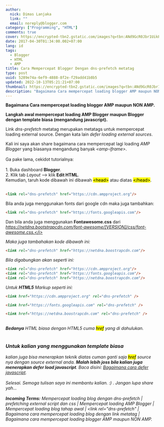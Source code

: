 ```yaml
---
author:
  nick: Dimas Lanjaka
  link: ""
  email: noreply@blogger.com
category: ["Programming", "HTML"]
comments: true
cover: https://encrypted-tbn2.gstatic.com/images?q=tbn:ANd9GcR0Jbr1UikPXCMcKYhYI8In9l8ajc_-DJiJInkoPOmc0t4Vi3zz
date: 2017-04-30T01:34:00.002+07:00
lang: id 
tags:
  - Blogger
  - HTML
  - AMP
title: Cara Mempercepat Blogger Dengan dns-prefetch metatag
type: post
uuid: 5289e74a-6ef9-4888-8f2e-f29add41b8b5
updated: 2022-10-13T05:21:21+07:00
thumbnail: https://encrypted-tbn2.gstatic.com/images?q=tbn:ANd9GcR0Jbr1UikPXCMcKYhYI8In9l8ajc_-DJiJInkoPOmc0t4Vi3zz 
description: "Bagaimana Cara mempercepat loading blogger AMP maupun NON AMP. Langkah awal mempercepat loading <b>AMP Blogger</b> maupun"
---
```


<b>Bagaimana Cara mempercepat loading blogger AMP maupun NON AMP.</b>
  
**Langkah awal mempercepat loading <b>AMP Blogger</b> maupun Blogger dengan
  template biasa (mengandung javascript).**

Link <i>dns-prefetch</i> metatag merupakan metatags untuk mempercepat
loading external source. Dengan kata lain <i>defer loading external sources</i>.

Kali ini saya akan share bagaimana cara mempercepat lagi loading
<i>AMP Blogger</i> yang biasanya mengandung banyak
<i>&lt;amp-iframe&gt;</i>.<br /><br />Ga pake lama, cekidot tutorialnya:<br /><br />1.
Buka dashboard <i class="fa fa-blogger"></i> <b>Blogger</b>.<br />2. Klik tab
<i>Layout</i> --&gt; klik <b>Edit HTML</b>.<br />Kemudian, taruh kode dibawah
ini dibawah <mark>&lt;head&gt;</mark> atau diatas
<mark>&lt;/head&gt;</mark>.<br /><br />

```html
<link rel="dns-prefetch" href="https://cdn.ampproject.org"/>
```  

Bila anda juga menggunakan fonts dari google cdn maka juga tambahkan:

```html
<link rel="dns-prefetch" href="https://fonts.googleapis.com"/>
```
  
Dan bila anda juga menggunakan <b>Fontawesome.css</b> dari
<i>https://netdna.bootstrapcdn.com/font-awesome/[VERSION]/css/font-awesome.css.</i>
  
Maka juga tambahakan kode dibawah ini:

```html
<link rel="dns-prefetch" href="https://netdna.boostrapcdn.com"/>
```
  
Bila digabungkan akan seperti ini:
  
```html
<link rel="dns-prefetch" href="https://cdn.ampproject.org"/>
<link rel="dns-prefetch" href="https://fonts.googleapis.com"/>
<link rel="dns-prefetch" href="https://netdna.boostrapcdn.com"/>
```

Untuk <b>HTML5</b> Markup seperti ini:

```html
<link href="https://cdn.ampproject.org" rel="dns-prefetch" />
```
```html
<link href="https://fonts.googleapis.com" rel="dns-prefetch" />
```
```html
<link href="https://netdna.boostrapcdn.com" rel="dns-prefetch" />
```
  
<br /><b>Bedanya</b> HTML biasa dengan HTML5 cuma <mark>href</mark> yang di
dahulukan.<br /><br />
<h3>Untuk kalian yang menggunakan template biasa</h3>
kalian juga bisa menerapkan teknik diatas cuman ganti saja
<mark>href</mark> source nya dengan source external anda.
<b>Malah lebih joss bila kalian juga menerapkan defer load javascript</b>. Baca
disini:
<a href="https://web-manajemen.blogspot.com/search?q=defer+javascript"
  >Bagaimana cara defer javascript</a
>.<br /><br />Selesai. Semoga tulisan saya ini membantu kalian. :) . Jangan lupa
share yah...<br /><br /><b>Incoming Terms:</b>
<i
  >Mempercepat loading blog dengan dns-prefetch | prefetching external script
  dan css | Mempercepat loading AMP Blogger | Mempercepat loading blog tahap
  awal | &lt;link rel="dns-prefetch" | Bagaimana cara mempercepat loading blog
  dengan link metatag | Bagaimana cara mempercepat loading blogger AMP maupun
  NON AMP.</i
>
